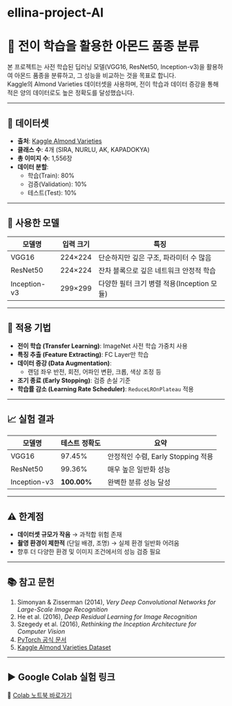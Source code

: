 # ellina-project-AI
# 🧠 전이 학습을 활용한 아몬드 품종 분류

본 프로젝트는 사전 학습된 딥러닝 모델(VGG16, ResNet50, Inception-v3)을 활용하여 아몬드 품종을 분류하고, 그 성능을 비교하는 것을 목표로 합니다.  
Kaggle의 Almond Varieties 데이터셋을 사용하며, 전이 학습과 데이터 증강을 통해 적은 양의 데이터로도 높은 정확도를 달성했습니다.

---

## 📁 데이터셋

- **출처**: [Kaggle Almond Varieties](https://www.kaggle.com/datasets/mahyeks/almond-varieties)
- **클래스 수**: 4개 (SIRA, NURLU, AK, KAPADOKYA)
- **총 이미지 수**: 1,556장
- **데이터 분할**:
  - 학습(Train): 80%
  - 검증(Validation): 10%
  - 테스트(Test): 10%

---

## 🔧 사용한 모델

| 모델명       | 입력 크기  | 특징 |
|--------------|------------|------|
| VGG16        | 224×224    | 단순하지만 깊은 구조, 파라미터 수 많음 |
| ResNet50     | 224×224    | 잔차 블록으로 깊은 네트워크 안정적 학습 |
| Inception-v3 | 299×299    | 다양한 필터 크기 병렬 적용(Inception 모듈) |

---

## 🎯 적용 기법

- **전이 학습 (Transfer Learning)**: ImageNet 사전 학습 가중치 사용
- **특징 추출 (Feature Extracting)**: FC Layer만 학습
- **데이터 증강 (Data Augmentation)**:
  - 랜덤 좌우 반전, 회전, 어파인 변환, 크롭, 색상 조정 등
- **조기 종료 (Early Stopping)**: 검증 손실 기준
- **학습률 감소 (Learning Rate Scheduler)**: `ReduceLROnPlateau` 적용

---

## 📈 실험 결과

| 모델명       | 테스트 정확도 | 요약 |
|--------------|----------------|------|
| VGG16        | 97.45%         | 안정적인 수렴, Early Stopping 적용 |
| ResNet50     | 99.36%         | 매우 높은 일반화 성능 |
| Inception-v3 | **100.00%**    | 완벽한 분류 성능 달성 |

---

## ⚠️ 한계점

- **데이터셋 규모가 작음** → 과적합 위험 존재
- **촬영 환경이 제한적** (단일 배경, 조명) → 실제 환경 일반화 어려움
- 향후 더 다양한 환경 및 이미지 조건에서의 성능 검증 필요

---

## 📚 참고 문헌

1. Simonyan & Zisserman (2014), *Very Deep Convolutional Networks for Large-Scale Image Recognition*
2. He et al. (2016), *Deep Residual Learning for Image Recognition*
3. Szegedy et al. (2016), *Rethinking the Inception Architecture for Computer Vision*
4. [PyTorch 공식 문서](https://pytorch.org/docs/stable/index.html)
5. [Kaggle Almond Varieties Dataset](https://www.kaggle.com/datasets/mahyeks/almond-varieties)

---

## ▶️ Google Colab 실험 링크

🔗 [Colab 노트북 바로가기](https://colab.research.google.com/drive/1tKxo_KAFyx9igWLM1eNnycfY03WskoiW?usp=sharing)
